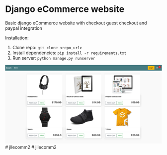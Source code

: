 # Django eCommerce website

Basic django eCommerce website with checkout guest checkout and paypal integration

Installation:

1. Clone repo: `git clone <repo_url>`
2. Install dependencies: `pip install -r requirements.txt`
3. Run server: `python manage.py runserver`

<img src="./static/images/demo.png"/>
# jllecomm2
# jllecomm2
